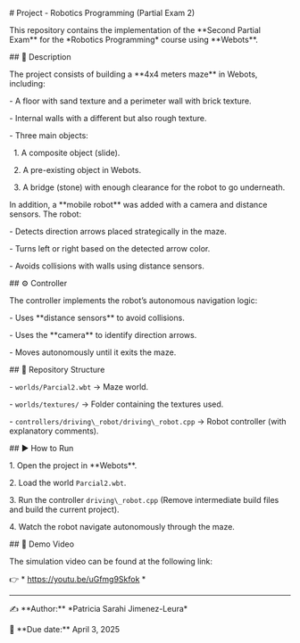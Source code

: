 \# Project - Robotics Programming (Partial Exam 2)



This repository contains the implementation of the \*\*Second Partial Exam\*\* for the \*Robotics Programming\* course using \*\*Webots\*\*.



\## 📌 Description

The project consists of building a \*\*4x4 meters maze\*\* in Webots, including:

\- A floor with sand texture and a perimeter wall with brick texture.

\- Internal walls with a different but also rough texture.

\- Three main objects:

&nbsp; 1. A composite object (slide).

&nbsp; 2. A pre-existing object in Webots.

&nbsp; 3. A bridge (stone) with enough clearance for the robot to go underneath.



In addition, a \*\*mobile robot\*\* was added with a camera and distance sensors. The robot:

\- Detects direction arrows placed strategically in the maze.

\- Turns left or right based on the detected arrow color.

\- Avoids collisions with walls using distance sensors.



\## ⚙️ Controller

The controller implements the robot’s autonomous navigation logic:

\- Uses \*\*distance sensors\*\* to avoid collisions.

\- Uses the \*\*camera\*\* to identify direction arrows.

\- Moves autonomously until it exits the maze.



\## 📁 Repository Structure

\- `worlds/Parcial2.wbt` → Maze world.

\- `worlds/textures/` → Folder containing the textures used.

\- `controllers/driving\_robot/driving\_robot.cpp` → Robot controller (with explanatory comments).



\## ▶️ How to Run

1\. Open the project in \*\*Webots\*\*.

2\. Load the world `Parcial2.wbt`.

3\. Run the controller `driving\_robot.cpp` (Remove intermediate build files and build the current project).

4\. Watch the robot navigate autonomously through the maze.



\## 🎥 Demo Video

The simulation video can be found at the following link:  

👉 \* https://youtu.be/uGfmg9Skfok \*



---



✍️ \*\*Author:\*\* \*Patricia Sarahi Jimenez-Leura\*  

📅 \*\*Due date:\*\* April 3, 2025



